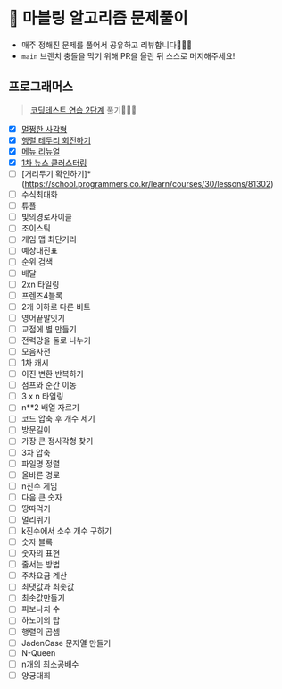 # 🍭 마블링 알고리즘 문제풀이

- 매주 정해진 문제를 풀어서 공유하고 리뷰합니다🧑🏻‍💻
- `main` 브랜치 충돌을 막기 위해 PR을 올린 뒤 스스로 머지해주세요!

## 프로그래머스

> [코딩테스트 연습 2단계](https://school.programmers.co.kr/learn/challenges) 풀기🧑🏻‍💻

- [x] [멀쩡한 사각형](https://school.programmers.co.kr/learn/courses/30/lessons/62048)
- [x] [행렬 테두리 회전하기](https://school.programmers.co.kr/learn/courses/30/lessons/77485)
- [x] [메뉴 리뉴얼](https://school.programmers.co.kr/learn/courses/30/lessons/72411)
- [x] [1차 뉴스 클러스터링](https://school.programmers.co.kr/learn/courses/30/lessons/17677)
- [ ] [거리두기 확인하기]*(https://school.programmers.co.kr/learn/courses/30/lessons/81302)
- [ ] 수식최대화
- [ ] 튜플
- [ ] 빛의경로사이클
- [ ] 조이스틱
- [ ] 게임 맵 최단거리
- [ ] 예상대진표
- [ ] 순위 검색
- [ ] 배달
- [ ] 2xn 타일링
- [ ] 프렌즈4블록
- [ ] 2개 이하로 다른 비트
- [ ] 영어끝말잇기
- [ ] 교점에 별 만들기
- [ ] 전력망을 둘로 나누기
- [ ] 모음사전
- [ ] 1차 캐시
- [ ] 이진 변환 반복하기
- [ ] 점프와 순간 이동
- [ ] 3 x n 타일링
- [ ] n\*\*2 배열 자르기
- [ ] 코드 압축 후 개수 세기
- [ ] 방문길이
- [ ] 가장 큰 정사각형 찾기
- [ ] 3차 압축
- [ ] 파일명 정렬
- [ ] 올바른 경로
- [ ] n진수 게임
- [ ] 다음 큰 숫자
- [ ] 땅따먹기
- [ ] 멀리뛰기
- [ ] k진수에서 소수 개수 구하기
- [ ] 숫자 블록
- [ ] 숫자의 표현
- [ ] 줄서는 방법
- [ ] 주차요금 계산
- [ ] 최댓값과 최솟값
- [ ] 최솟값만들기
- [ ] 피보나치 수
- [ ] 하노이의 탑
- [ ] 행렬의 곱셈
- [ ] JadenCase 문자열 만들기
- [ ] N-Queen
- [ ] n개의 최소공배수
- [ ] 양궁대회
